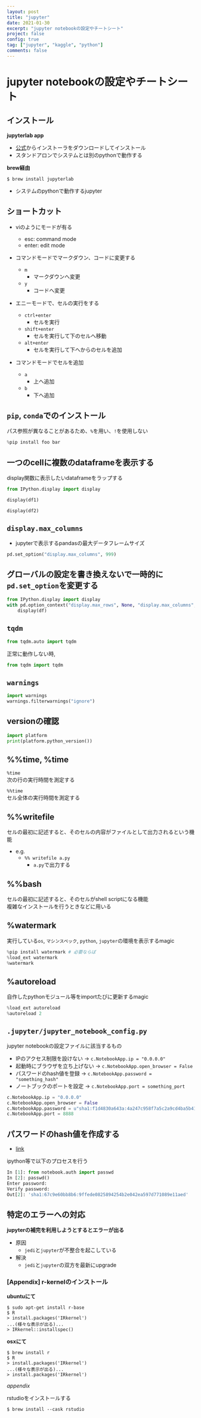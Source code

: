 ```yaml
---
layout: post
title: "jupyter"
date: 2021-01-30
excerpt: "jupyter notebookの設定やチートシート"
project: false
config: true
tag: ["jupyter", "kaggle", "python"]
comments: false
---
```


# jupyter notebookの設定やチートシート

## インストール

**jupyterlab app**  
 - [公式](https://github.com/jupyterlab/jupyterlab_app)からインストーラをダウンロードしてインストール
 - スタンドアロンでシステムとは別のpythonで動作する

**brew経由**  

```console
$ brew install jupyterlab
```
 - システムのpythonで動作するjupyter

## ショートカット
 - viのようにモードが有る
   - esc: command mode
   - enter: edit mode

 - コマンドモードでマークダウン、コードに変更する
   - `m`
	   - マークダウンへ変更
   - `y`
       - コードへ変更

 - エニーモードで、セルの実行をする
   - `ctrl+enter`
	 - セルを実行
   - `shift+enter`
	 - セルを実行して下のセルへ移動
   - `alt+enter`
	 - セルを実行して下へからのセルを追加

 - コマンドモードでセルを追加
   - `a`
     - 上へ追加
   - `b`
     - 下へ追加

## `pip`, `conda`でのインストール

パス参照が異なることがあるため、`%`を用い、`!`を使用しない
```python
%pip install foo bar
```

## 一つのcellに複数のdataframeを表示する
display関数に表示したいdataframeをラップする  

```python
from IPython.display import display

display(df1)

display(df2)
```

## `display.max_columns`
 - jupyterで表示するpandasの最大データフレームサイズ

```python
pd.set_option("display.max_columns", 999)
```

## グローバルの設定を書き換えないで一時的に`pd.set_option`を変更する

```python
from IPython.display import display
with pd.option_context("display.max_rows", None, "display.max_columns", None):
    display(df) 
```

## `tqdm`

```python
from tqdm.auto import tqdm
```

正常に動作しない時,

```python
from tqdm import tqdm
```


## `warnings`
```python
import warnings
warnings.filterwarnings("ignore")
```

## versionの確認
```python
import platform 
print(platform.python_version())
```

## %%time, %time

`%time`  
次の行の実行時間を測定する  

`%%time`  
セル全体の実行時間を測定する  


## %%writefile
セルの最初に記述すると、そのセルの内容がファイルとして出力されるという機能  
 - e.g.
   - `%% writefile a.py`
     - `a.py`で出力する

## %%bash
セルの最初に記述すると、そのセルがshell scriptになる機能  
複雑なインストールを行うときなどに用いる  

## %watermark
実行している`os`, `マシンスペック`, `python`, `jupyter`の環境を表示するmagic

```python
%pip install watermark # 必要ならば
%load_ext watermark
%watermark
```

## %autoreload
自作したpythonモジュール等をimportたびに更新するmagic
```python
%load_ext autoreload
%autoreload 2
```

## `.jupyter/jupyter_notebook_config.py`
jupyter notebookの設定ファイルに該当するもの
 - IPのアクセス制限を設けない -> `c.NotebookApp.ip = "0.0.0.0"`
 - 起動時にブラウザを立ち上げない -> `c.NotebookApp.open_browser = False`
 - パスワードのhash値を登録 -> `c.NotebookApp.password = "something_hash"`
 - ノートブックのポートを設定 -> `c.NotebookApp.port = something_port`

```python
c.NotebookApp.ip = "0.0.0.0"
c.NotebookApp.open_browser = False
c.NotebookApp.password = u"sha1:f1d4830a643a:4a247c958f7a5c2a9cd4ba5b419a09a76ae2bfaf"
c.NotebookApp.port = 8888
```

## パスワードのhash値を作成する
 - [link](https://jupyter-notebook.readthedocs.io/en/stable/public_server.html#preparing-a-hashed-password)

ipython等で以下のプロセスを行う
```python
In [1]: from notebook.auth import passwd
In [2]: passwd()
Enter password:
Verify password:
Out[2]: 'sha1:67c9e60bb8b6:9ffede0825894254b2e042ea597d771089e11aed'
```

## 特定のエラーへの対応

**jupyterの補完を利用しようとするとエラーが出る**
 - 原因
   - `jedi`と`jupyter`が不整合を起こしている
 - 解決
   - `jedi`と`jupyter`の双方を最新にupgrade

### [Appendix] r-kernelのインストール

**ubuntuにて**  
```console
$ sudo apt-get install r-base
$ R
> install.packages('IRkernel')
...(様々な表示が出る)...
> IRkernel::installspec()
```

**osxにて**  
```console
$ brew install r
$ R
> install.packages('IRkernel')
...(様々な表示が出る)...
> install.packages('IRkernel')
```

*appendix*  

rstudioをインストールする 
```console
$ brew install --cask rstudio
```
